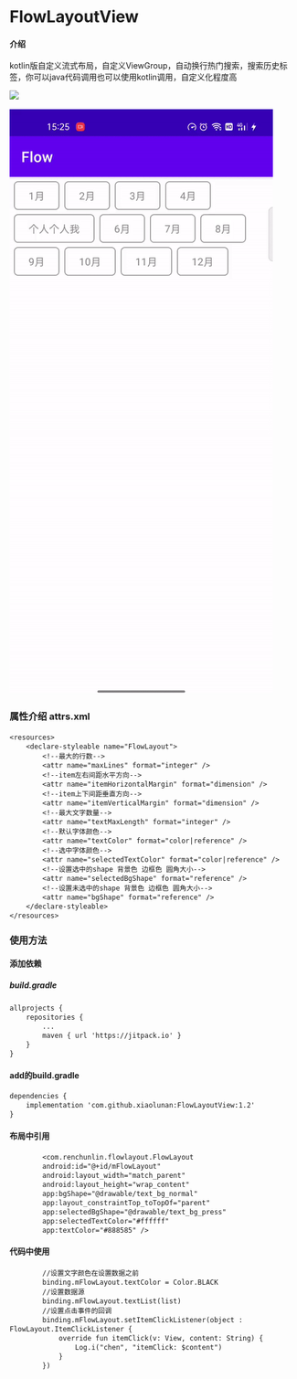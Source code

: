 # FlowLayoutView

#### 介绍
kotlin版自定义流式布局，自定义ViewGroup，自动换行热门搜索，搜索历史标签，你可以java代码调用也可以使用kotlin调用，自定义化程度高

[![](https://jitpack.io/v/xiaolunan/FlowLayoutView.svg)](https://jitpack.io/#xiaolunan/FlowLayoutView)

![FlowLayout](https://github.com/xiaolunan/img-folder/blob/master/FlowLayoutView/n76y1-sjhp9.gif "JAVA")

### 属性介绍 attrs.xml

```
<resources>
    <declare-styleable name="FlowLayout">
        <!--最大的行数-->
        <attr name="maxLines" format="integer" />
        <!--item左右间距水平方向-->
        <attr name="itemHorizontalMargin" format="dimension" />
        <!--item上下间距垂直方向-->
        <attr name="itemVerticalMargin" format="dimension" />
        <!--最大文字数量-->
        <attr name="textMaxLength" format="integer" />
        <!--默认字体颜色-->
        <attr name="textColor" format="color|reference" />
        <!--选中字体颜色-->
        <attr name="selectedTextColor" format="color|reference" />
        <!--设置选中的shape 背景色 边框色 圆角大小-->
        <attr name="selectedBgShape" format="reference" />
        <!--设置未选中的shape 背景色 边框色 圆角大小-->
        <attr name="bgShape" format="reference" />
    </declare-styleable>
</resources>
```

### 使用方法
#### 添加依赖
##### build.gradle

```
allprojects {
	repositories {
		...
		maven { url 'https://jitpack.io' }
	}
}
```
#### add的build.gradle

```
dependencies {
	implementation 'com.github.xiaolunan:FlowLayoutView:1.2'
}
```
#### 布局中引用

```
        <com.renchunlin.flowlayout.FlowLayout
        android:id="@+id/mFlowLayout"
        android:layout_width="match_parent"
        android:layout_height="wrap_content"
        app:bgShape="@drawable/text_bg_normal"
        app:layout_constraintTop_toTopOf="parent"
        app:selectedBgShape="@drawable/text_bg_press"
        app:selectedTextColor="#ffffff"
        app:textColor="#888585" />
```
#### 代码中使用
```
        //设置文字颜色在设置数据之前
        binding.mFlowLayout.textColor = Color.BLACK
        //设置数据源
        binding.mFlowLayout.textList(list)
        //设置点击事件的回调
        binding.mFlowLayout.setItemClickListener(object : FlowLayout.ItemClickListener {
            override fun itemClick(v: View, content: String) {
                Log.i("chen", "itemClick: $content")
            }
        })
```
